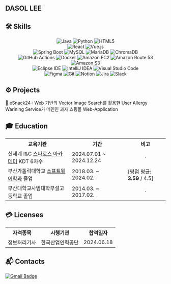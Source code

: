## DASOL LEE


## 🛠 Skills
<div align="center">
  
![Java](https://img.shields.io/badge/java-%23ED8B00.svg?style=for-the-badge&logo=openjdk&logoColor=white)
![Python](https://img.shields.io/badge/python-3670A0?style=for-the-badge&logo=python&logoColor=ffdd54)
![HTML5](https://img.shields.io/badge/HTML5-E34F26.svg?&style=for-the-badge&logo=HTML5&logoColor=white)
<br/>
![React](https://img.shields.io/badge/react-%2361DAFB.svg?style=for-the-badge&logo=react&logoColor=white)
![Vue.js](https://img.shields.io/badge/vuejs-%234FC08D.svg?style=for-the-badge&logo=vue.js&logoColor=white)
<br/>
![Spring Boot](https://img.shields.io/badge/springboot-6DB33F.svg?&style=for-the-badge&logo=springboot&logoColor=white)
![MySQL](https://img.shields.io/badge/MySQL-4479A1.svg?&style=for-the-badge&logo=MySQL&logoColor=white)
![MariaDB](https://img.shields.io/badge/mariadb-003545.svg?&style=for-the-badge&logo=mariadb&logoColor=white)
![ChromaDB](https://img.shields.io/badge/chromadb-FF6F61.svg?&style=for-the-badge&logo=databricks&logoColor=white)
<br/>
![GitHub Actions](https://img.shields.io/badge/github%20actions-%232671E5.svg?style=for-the-badge&logo=githubactions&logoColor=white)
![Docker](https://img.shields.io/badge/docker-%230db7ed.svg?style=for-the-badge&logo=docker&logoColor=white)
![Amazon EC2](https://img.shields.io/badge/amazonec2-FF9900.svg?style=for-the-badge&logo=amazonec2&logoColor=white)
![Amazon Route 53](https://img.shields.io/badge/amazonroute53-8C4FFF.svg?style=for-the-badge&logo=amazonroute53&logoColor=white)
![Amazon S3](https://img.shields.io/badge/amazons3-569A31.svg?style=for-the-badge&logo=amazons3&logoColor=white) <!-- ![Application Load Balancer](https://img.shields.io/badge/awselasticloadbalancing-8C4FFF.svg?style=for-the-badge&logo=awselasticloadbalancing&logoColor=white) -->
<br/>
![Eclipse IDE](https://img.shields.io/badge/Eclipse%20IDE-2C2255.svg?&style=for-the-badge&logo=Eclipse%20IDE&logoColor=white)
![IntelliJ IDEA](https://img.shields.io/badge/intellijidea-000000.svg?&style=for-the-badge&logo=intellijidea&logoColor=white)
![Visual Studio Code](https://img.shields.io/badge/Visual%20Studio%20Code-0078d7.svg?style=for-the-badge&logo=visual-studio-code&logoColor=white)
<br/>
![Figma](https://img.shields.io/badge/figma-%23F24E1E.svg?style=for-the-badge&logo=figma&logoColor=white)
![Git](https://img.shields.io/badge/git-%23F05033.svg?style=for-the-badge&logo=git&logoColor=white)
![Notion](https://img.shields.io/badge/notion-000000.svg?style=for-the-badge&logo=notion&logoColor=white)
![Jira](https://img.shields.io/badge/jira-0052CC.svg?style=for-the-badge&logo=jira&logoColor=white)
![Slack](https://img.shields.io/badge/slack-4A154B.svg?style=for-the-badge&logo=slack&logoColor=white)
</div>



## ⚙ Projects
 <a href="https://github.com/eSnack24" target="_blank">🍪 eSnack24</a> : Web 기반의 Vector Image Search를 활용한 User Allergy Warining Service가 메인인 과자 쇼핑몰 Web-Application

## 🎓 Education
<div align="center">
<table>
  <tr> <th>교육기관</th> <th>기간</th> <th>비고</th> </tr>
  <tr> <td>신세계 I&C <a href="https://www.spharosacademy.com" target="_blank">스파로스 아카데미</a> KDT 6차수</td> <td>2024.07.01 ~ 2024.12.24</td> <td align="center">·</td> </tr>
  <tr> <td>부산가톨릭대학교 <a href="https://www.cup.ac.kr/dept/soft/main.do" target="_blank">소프트웨어학과</a> 졸업</td> <td>2018.03. ~ 2024.02.</td> <td>[평점 평균: <strong>3.59</strong> / 4.5] </tr>
  <tr> <td>부산대학교사범대학부설고등학교 졸업</td> <td>2014.03. ~ 2017.02.</td> <td align="center">·</td> </tr>
</table>
</div>

## 💳 Licenses
<div align="center">
<table>
  <tr> <th>자격종목</th> <th>시행기관</th> <th>합격일자</th> </tr>
  <tr> <td align="center">정보처리기사</td> <td align="center">한국산업인력공단</td> <td>2024.06.18</td> </tr>
</table>
</div>


## :mailbox_with_mail: Contacts
[![Gmail Badge](https://img.shields.io/badge/Gmail-d14836?style=flat-square&logo=Gmail&logoColor=white&link=mailto:ekthf988171@gmail.com)](mailto:ekthf988171@gmail.com)


